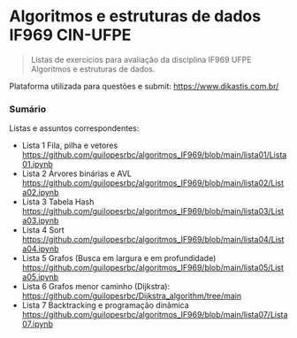 # Algoritmos e estruturas de dados IF969 CIN-UFPE

> Listas de exercícios para avaliação da disciplina IF969 UFPE Algoritmos e estruturas de dados.

Plataforma utilizada para questões e submit: https://www.dikastis.com.br/

### Sumário 

Listas e assuntos correspondentes:

- Lista 1 Fila, pilha e vetores https://github.com/guilopesrbc/algoritmos_IF969/blob/main/lista01/Lista01.ipynb
- Lista 2 Árvores binárias e AVL	https://github.com/guilopesrbc/algoritmos_IF969/blob/main/lista02/Lista02.ipynb
- Lista 3 Tabela Hash https://github.com/guilopesrbc/algoritmos_IF969/blob/main/lista03/Lista03.ipynb
- Lista 4 Sort https://github.com/guilopesrbc/algoritmos_IF969/blob/main/lista04/Lista04.ipynb
- Lista 5 Grafos (Busca em largura e em profundidade) https://github.com/guilopesrbc/algoritmos_IF969/blob/main/lista05/Lista05.ipynb
- Lista 6 Grafos menor caminho (Dijkstra): https://github.com/guilopesrbc/Dijkstra_algorithm/tree/main
- Lista 7 Backtracking e programação dinâmica https://github.com/guilopesrbc/algoritmos_IF969/blob/main/lista07/Lista07.ipynb
